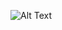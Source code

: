 ![Alt Text]([https://media.giphy.com/media/vFKqnCdLPNOKc/giphy.gif](https://giphy.com/gifs/rickroll-rick-astley-never-gonna-give-you-up-Vuw9m5wXviFIQ)https://giphy.com/gifs/rickroll-rick-astley-never-gonna-give-you-up-Vuw9m5wXviFIQ)
